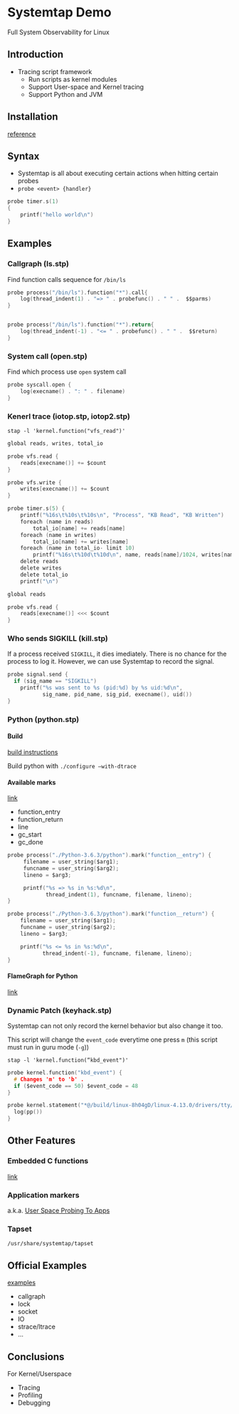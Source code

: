 # Systemtap Demo

Full System Observability for Linux

## Introduction

* Tracing script framework
  * Run scripts as kernel modules
  * Support User-space and Kernel tracing
  * Support Python and JVM

## Installation

[reference](https://wiki.ubuntu.com/Kernel/Systemtap)

## Syntax

* Systemtap is all about executing certain actions when hitting certain probes
* `probe <event> {handler}`

```c
probe timer.s(1)
{
    printf("hello world\n")
}
```

## Examples

### Callgraph (ls.stp)

Find function calls sequence for `/bin/ls`

```c
probe process("/bin/ls").function("*").call{
    log(thread_indent(1) . "=> " . probefunc() . " " .  $$parms)
}


probe process("/bin/ls").function("*").return{
    log(thread_indent(-1) . "<= " . probefunc() . " " .  $$return)
}
```

### System call (open.stp)

Find which process use `open` system call

```c
probe syscall.open {
    log(execname() . ": " . filename)
}
```

### Kenerl trace (iotop.stp, iotop2.stp)

`stap -l 'kernel.function("vfs_read")'`

```c
global reads, writes, total_io

probe vfs.read {
    reads[execname()] += $count
}

probe vfs.write {
    writes[execname()] += $count
}

probe timer.s(5) {
    printf("%16s\t%10s\t%10s\n", "Process", "KB Read", "KB Written")
    foreach (name in reads)
        total_io[name] += reads[name]
    foreach (name in writes)
        total_io[name] += writes[name]
    foreach (name in total_io- limit 10)
        printf("%16s\t%10d\t%10d\n", name, reads[name]/1024, writes[name]/1024)
    delete reads
    delete writes
    delete total_io
    printf("\n")
```

```c
global reads

probe vfs.read {
    reads[execname()] <<< $count
}
```

### Who sends SIGKILL (kill.stp)

If a process received `SIGKILL`, it dies imediately.
There is no chance for the process to log it.
However, we can use Systemtap to record the signal.

```c
probe signal.send {
  if (sig_name == "SIGKILL")
    printf("%s was sent to %s (pid:%d) by %s uid:%d\n",
           sig_name, pid_name, sig_pid, execname(), uid())
}
```

### Python (python.stp)

#### Build

[build instructions](https://docs.python.org/3/howto/instrumentation.html)

Build python with `./configure —with-dtrace`

#### Available marks

[link](https://docs.python.org/3/howto/instrumentation.html#available-static-markers)

* function_entry
* function_return
* line
* gc_start
* gc_done

```c
probe process("./Python-3.6.3/python").mark("function__entry") {
     filename = user_string($arg1);
     funcname = user_string($arg2);
     lineno = $arg3;

     printf("%s => %s in %s:%d\n",
            thread_indent(1), funcname, filename, lineno);
}

probe process("./Python-3.6.3/python").mark("function__return") {
    filename = user_string($arg1);
    funcname = user_string($arg2);
    lineno = $arg3;

    printf("%s <= %s in %s:%d\n",
           thread_indent(-1), funcname, filename, lineno);
}
```

#### FlameGraph for Python

[link](https://github.com/emfree/systemtap-python-tools)

### Dynamic Patch (keyhack.stp)

Systemtap can not only record the kernel behavior but also change it too.

This script will change the `event_code` everytime one press `m`
(this script must run in guru mode (`-g`))

`stap -l 'kernel.function(“kbd_event")'`

```c
probe kernel.function("kbd_event") {
  # Changes 'm' to 'b' .
  if ($event_code == 50) $event_code = 48
}

probe kernel.statement("*@/build/linux-8h04gD/linux-4.13.0/drivers/tty/vt/*.c:*"){
  log(pp())
}
```

## Other Features

### Embedded C functions

[link](https://access.redhat.com/documentation/en-us/red_hat_enterprise_linux/5/html/systemtap_language_reference/ch03s06)

### Application markers

a.k.a. [User Space Probing To Apps](https://sourceware.org/systemtap/wiki/AddingUserSpaceProbingToApps)

### Tapset

`/usr/share/systemtap/tapset`

## Official Examples

[examples](https://sourceware.org/systemtap/examples/)

* callgraph
* lock
* socket
* IO
* strace/ltrace
* ...

## Conclusions

For Kernel/Userspace

* Tracing
* Profiling
* Debugging